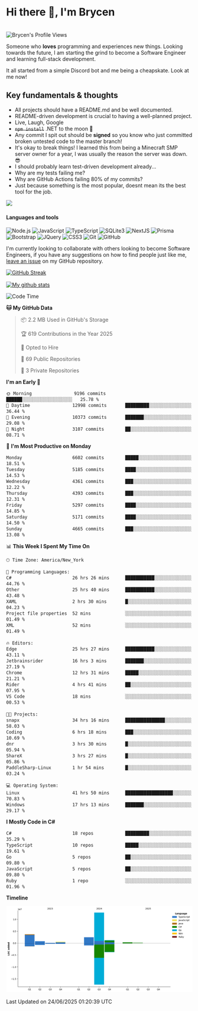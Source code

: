 # Hi there 👋, I'm Brycen

<br>
<img src="https://komarev.com/ghpvc/?username=BrycensRanch" alt="Brycen's Profile Views" />

Someone who **loves** programming and experiences new things. Looking towards the future, I am starting the grind to become a Software Engineer and learning full-stack development.

It all started from a simple Discord bot and me being a cheapskate. Look at me now!

## Key fundamentals & thoughts

- All projects should have a README.md and be well documented.
- README-driven development is crucial to having a well-planned project.
- Live, Laugh, Google
- ~~`npm install`~~ .NET to the moon 🚀
- Any commit I spit out should be **signed** so you know who just committed broken untested code to the master branch!
- It's okay to break things! I learned this from being a Minecraft SMP server owner for a year, I was usually the reason the server was down. 😎
- I should probably learn test-driven development already...
- Why are my tests failing me?
- Why are GitHub Actions failing 80% of my commits? 
- Just because something is the most popular, doesnt mean its the best tool for the job.

<img src="https://res.cloudinary.com/practicaldev/image/fetch/s--OoBLh7-Q--/c_limit%2Cf_auto%2Cfl_progressive%2Cq_auto%2Cw_880/https://cdn-images-1.medium.com/max/1614/1%2A8BlqJ8lNVZzuRjAg1mZ50w.png" height="400"/>

<h4>Languages and tools</h4>
<p>
  <img src="https://img.shields.io/badge/node.js%20-%2343853D.svg?&style=for-the-badge&logo=node.js&logoColor=white" alt="Node.js" />
  <img src="https://img.shields.io/badge/javascript%20-%23323330.svg?&style=for-the-badge&logo=javascript&logoColor=%23F7DF1E" alt="JavaScript" />
  <img src="https://img.shields.io/badge/typescript%20-%23323330.svg?&style=for-the-badge&logo=typescript&logoColor=#3467eb" alt="TypeScript" />
  <img src="https://img.shields.io/badge/sqlite3%20-%23323330.svg?&style=for-the-badge&logo=sqlite&logoColor=#3467eb" alt="SQLite3" />
  <img src="https://img.shields.io/badge/Next.JS%20-%23323330.svg?&style=for-the-badge&logo=next.js&logoColor=#3467eb" alt="NextJS" />
  <img src="https://img.shields.io/badge/Prisma%20-%23323330.svg?&style=for-the-badge&logo=prisma&logoColor=#3467eb" alt="Prisma" />
  <img src="https://img.shields.io/badge/bootstrap%20-%23323330.svg?&style=for-the-badge&logo=bootstrap" alt="Bootstrap" />
  <img src="https://img.shields.io/badge/jquery%20-%23323330.svg?&style=for-the-badge&logo=jquery" alt="JQuery" />
  <img src="https://img.shields.io/badge/css3%20-%23323330.svg?&style=for-the-badge&logo=css3" alt="CSS3" />
  <img src="https://img.shields.io/badge/git%20-%23323330.svg?&style=for-the-badge&logo=git" alt="Git" />
  <img src="https://img.shields.io/badge/github%20-%23323330.svg?&style=for-the-badge&logo=github" alt="GitHub" />
</p>

 I'm currently looking to collaborate with others looking to become Software Engineers, if you have any suggestions on how to find people just like me, [leave an issue](https://github.com/BrycensRanch/BrycensRanch/issues/new) on my GitHub repository.
 
 <p><a href="https://git.io/streak-stats"><img src=https://github-readme-streak-stats-eight.vercel.app?user=BrycensRanch&amp;theme=dark&amp;hide_border=true&fire=EB5454&amp;ring=0CEB19" alt="GitHub Streak"></a></p>

<a href="https://github.com/anuraghazra/github-readme-stats">
  <img align="center" src="https://github-readme-stats.anuraghazra1.vercel.app/api?username=BrycensRanch&show_icons=true&line_height=27&include_all_commits=true" alt="My github stats" />
</a>

<!--START_SECTION:waka-->
![Code Time](http://img.shields.io/badge/Code%20Time-2%2C260%20hrs%2010%20mins-blue)

**🐱 My GitHub Data** 

> 📦 2.2 MB Used in GitHub's Storage 
 > 
> 🏆 619 Contributions in the Year 2025
 > 
> 💼 Opted to Hire
 > 
> 📜 69 Public Repositories 
 > 
> 🔑 3 Private Repositories 
 > 
**I'm an Early 🐤** 

```text
🌞 Morning                9196 commits        ██████░░░░░░░░░░░░░░░░░░░   25.78 % 
🌆 Daytime                12998 commits       █████████░░░░░░░░░░░░░░░░   36.44 % 
🌃 Evening                10373 commits       ███████░░░░░░░░░░░░░░░░░░   29.08 % 
🌙 Night                  3107 commits        ██░░░░░░░░░░░░░░░░░░░░░░░   08.71 % 
```
📅 **I'm Most Productive on Monday** 

```text
Monday                   6602 commits        █████░░░░░░░░░░░░░░░░░░░░   18.51 % 
Tuesday                  5185 commits        ████░░░░░░░░░░░░░░░░░░░░░   14.53 % 
Wednesday                4361 commits        ███░░░░░░░░░░░░░░░░░░░░░░   12.22 % 
Thursday                 4393 commits        ███░░░░░░░░░░░░░░░░░░░░░░   12.31 % 
Friday                   5297 commits        ████░░░░░░░░░░░░░░░░░░░░░   14.85 % 
Saturday                 5171 commits        ████░░░░░░░░░░░░░░░░░░░░░   14.50 % 
Sunday                   4665 commits        ███░░░░░░░░░░░░░░░░░░░░░░   13.08 % 
```


📊 **This Week I Spent My Time On** 

```text
🕑︎ Time Zone: America/New_York

💬 Programming Languages: 
C#                       26 hrs 26 mins      ███████████░░░░░░░░░░░░░░   44.76 % 
Other                    25 hrs 40 mins      ███████████░░░░░░░░░░░░░░   43.48 % 
XAML                     2 hrs 30 mins       █░░░░░░░░░░░░░░░░░░░░░░░░   04.23 % 
Project file properties  52 mins             ░░░░░░░░░░░░░░░░░░░░░░░░░   01.49 % 
XML                      52 mins             ░░░░░░░░░░░░░░░░░░░░░░░░░   01.49 % 

🔥 Editors: 
Edge                     25 hrs 27 mins      ███████████░░░░░░░░░░░░░░   43.11 % 
Jetbrainsrider           16 hrs 3 mins       ███████░░░░░░░░░░░░░░░░░░   27.19 % 
Chrome                   12 hrs 31 mins      █████░░░░░░░░░░░░░░░░░░░░   21.21 % 
Rider                    4 hrs 41 mins       ██░░░░░░░░░░░░░░░░░░░░░░░   07.95 % 
VS Code                  18 mins             ░░░░░░░░░░░░░░░░░░░░░░░░░   00.53 % 

🐱‍💻 Projects: 
snapx                    34 hrs 16 mins      ███████████████░░░░░░░░░░   58.03 % 
Coding                   6 hrs 18 mins       ███░░░░░░░░░░░░░░░░░░░░░░   10.69 % 
dnr                      3 hrs 30 mins       █░░░░░░░░░░░░░░░░░░░░░░░░   05.94 % 
ShareX                   3 hrs 27 mins       █░░░░░░░░░░░░░░░░░░░░░░░░   05.86 % 
PaddleSharp-Linux        1 hr 54 mins        █░░░░░░░░░░░░░░░░░░░░░░░░   03.24 % 

💻 Operating System: 
Linux                    41 hrs 50 mins      ██████████████████░░░░░░░   70.83 % 
Windows                  17 hrs 13 mins      ███████░░░░░░░░░░░░░░░░░░   29.17 % 
```

**I Mostly Code in C#** 

```text
C#                       18 repos            █████████░░░░░░░░░░░░░░░░   35.29 % 
TypeScript               10 repos            █████░░░░░░░░░░░░░░░░░░░░   19.61 % 
Go                       5 repos             ██░░░░░░░░░░░░░░░░░░░░░░░   09.80 % 
JavaScript               5 repos             ██░░░░░░░░░░░░░░░░░░░░░░░   09.80 % 
Ruby                     1 repo              ░░░░░░░░░░░░░░░░░░░░░░░░░   01.96 % 
```



**Timeline**

![Lines of Code chart](https://raw.githubusercontent.com/BrycensRanch/BrycensRanch/main/assets/bar_graph.png)


 Last Updated on 24/06/2025 01:20:39 UTC
<!--END_SECTION:waka-->

<!--
**BrycensRanch/BrycensRanch** is a ✨ _special_ ✨ repository because its `README.md` (this file) appears on your GitHub profile.

Here are some ideas to get you started:

- 🔭 I’m currently working on ...
- 🌱 I’m currently learning ...
- 👯 I’m looking to collaborate on ...
- 🤔 I’m looking for help with ...
- 💬 Ask me about ...
- 📫 How to reach me: ...
- 😄 Pronouns: ...
- ⚡ Fun fact: ...
-->
